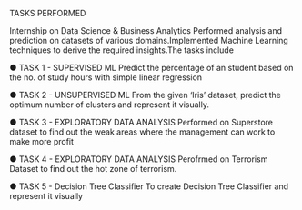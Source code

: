 TASKS PERFORMED

Internship on Data Science & Business Analytics
Performed analysis and prediction on datasets of various domains.Implemented Machine Learning techniques to derive the required insights.The tasks include

● TASK 1 - SUPERVISED ML
    Predict the percentage of an student based on the no. of study hours with simple linear regression 
    
● TASK 2 - UNSUPERVISED ML
    From the given ‘Iris’ dataset, predict the optimum number of clusters and represent it visually.
    
● TASK 3 - EXPLORATORY DATA ANALYSIS
    Performed on Superstore dataset to find out the weak areas where the management can work to make more profit 
    
● TASK 4 - EXPLORATORY DATA ANALYSIS
    Perofrmed on Terrorism Dataset to find out the hot zone of terrorism.
    
● TASK 5 - Decision Tree Classifier 
    To create Decision Tree Classifier and represent it visually
